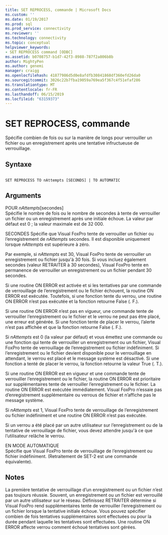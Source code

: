 ```yaml
---
title: SET REPROCESS, commande | Microsoft Docs
ms.custom: ''
ms.date: 01/19/2017
ms.prod: sql
ms.prod_service: connectivity
ms.reviewer: ''
ms.technology: connectivity
ms.topic: conceptual
helpviewer_keywords:
- SET REPROCESS command [ODBC]
ms.assetid: b0708757-b1d7-42f3-8988-787f2a806b8b
author: MightyPen
ms.author: genemi
manager: craigg
ms.openlocfilehash: 41877986d5d0e8afdfb30841860df360efd26da0
ms.sourcegitcommit: 3026c22b7fba19059a769ea5f367c4f51efaf286
ms.translationtype: MT
ms.contentlocale: fr-FR
ms.lasthandoff: 06/15/2019
ms.locfileid: "63159373"
---
```

# <a name="set-reprocess-command"></a>SET REPROCESS, commande
Spécifie combien de fois ou sur la manière de longs pour verrouiller un fichier ou un enregistrement après une tentative infructueuse de verrouillage.  
  
## <a name="syntax"></a>Syntaxe  
  
```  
  
SET REPROCESS TO nAttempts [SECONDS] | TO AUTOMATIC  
```  
  
## <a name="arguments"></a>Arguments  
 POUR *nAttempts*[secondes]  
 Spécifie le nombre de fois ou le nombre de secondes à tente de verrouiller un fichier ou un enregistrement après une initiale échoue. La valeur par défaut est 0 ; la valeur maximale est de 32 000.  
  
 SECONDES Spécifie que Visual FoxPro tente de verrouiller un fichier ou l’enregistrement de *nAttempts* secondes. Il est disponible uniquement lorsque *nAttempts* est supérieure à zéro.  
  
 Par exemple, si *nAttempts* est 30, Visual FoxPro tente de verrouiller un enregistrement ou fichier jusqu'à 30 fois. Si vous incluez également secondes (valeur RETRAITER à 30 secondes), Visual FoxPro tente en permanence de verrouiller un enregistrement ou un fichier pendant 30 secondes.  
  
 Si une routine ON ERROR est activée et si les tentatives par une commande de verrouillage de l’enregistrement ou le fichier échouent, la routine ON ERROR est exécutée. Toutefois, si une fonction tente du verrou, une routine ON ERROR n’est pas exécutée et la fonction retourne False (. F.).  
  
 Si une routine ON ERROR n’est pas en vigueur, une commande tente de verrouiller l’enregistrement ou le fichier et le verrou ne peut pas être placé, une erreur est générée. Si une fonction tente de placer le verrou, l’alerte n’est pas affichée et que la fonction retourne False (. F.).  
  
 Si *nAttempts* est 0 (la valeur par défaut) et vous émettez une commande ou une fonction qui tente de verrouiller un enregistrement ou un fichier, Visual FoxPro tente de verrouillage de l’enregistrement ou fichier indéfiniment. Si l’enregistrement ou le fichier devient disponible pour le verrouillage en attendant, le verrou est placé et le message système est désactivé. Si une fonction a tenté de placer le verrou, la fonction retourne la valeur True (. T.).  
  
 Si une routine ON ERROR est en vigueur et une commande tente de verrouiller l’enregistrement ou le fichier, la routine ON ERROR est prioritaire sur supplémentaires tente de verrouiller l’enregistrement ou le fichier. La routine ON ERROR est exécutée immédiatement. Visual FoxPro n’essaie pas d’enregistrement supplémentaire ou verrous de fichier et n’affiche pas le message système.  
  
 Si *nAttempts* est 1, Visual FoxPro tente de verrouillage de l’enregistrement ou fichier indéfiniment et une routine ON ERROR n’est pas exécutée.  
  
 Si un verrou a été placé par un autre utilisateur sur l’enregistrement ou de la tentative de verrouillage de fichier, vous devez attendre jusqu'à ce que l’utilisateur relâche le verrou.  
  
 EN MODE AUTOMATIQUE  
 Spécifie que Visual FoxPro tente de verrouillage de l’enregistrement ou fichier indéfiniment. (Retraitement de SET-2 est une commande équivalente).  
  
## <a name="remarks"></a>Notes  
 La première tentative de verrouillage d’un enregistrement ou un fichier n’est pas toujours réussie. Souvent, un enregistrement ou un fichier est verrouillé par un autre utilisateur sur le réseau. Définissez RETRAITER détermine si Visual FoxPro rend supplémentaires tente de verrouiller l’enregistrement ou un fichier lorsque la tentative initiale échoue. Vous pouvez spécifier combien de fois tentatives supplémentaires sont effectuées ou pour la durée pendant laquelle les tentatives sont effectuées. Une routine ON ERROR affecte verrou comment échoué tentatives sont gérées.
